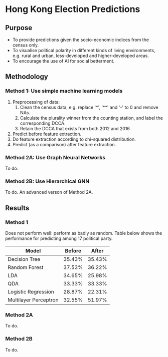 # Hong Kong Election Predictions
## Purpose
- To provide predictions given the socio-economic indices from the census only.
- To visualise political polarity in different kinds of living environments, e.g. rural and urban, less-developed and higher-developed areas.
- To encourage the use of AI for social betterment.

## Methodology
### Method 1: Use simple machine learning models
1. Preprocessing of data:
   1. Clean the census data, e.g. replace '\*', '\*\*' and '-' to 0 and remove NAs.
   2. Calculate the plurality winner from the counting station, and label the corresponding DCCA.
   3. Retain the DCCA that exists from both 2012 and 2016 
2. Predict before feature extraction.
3. Do feature extraction according to chi-squared distribution.
4. Predict (as a comparison) after feature extraction.

### Method 2A: Use Graph Neural Networks
To do.

### Method 2B: Use Hierarchical GNN
To do. An advanced verson of Method 2A.

## Results
### Method 1
Does not perform well: perform as badly as random. Table below shows the performance for predicting among 17 political party.

|         Model         | Before |  After |
|-----------------------|--------|--------|
|     Decision Tree     | 35.43% | 35.43% |
|     Random Forest     | 37.53% | 36.22% |
|          LDA          | 34.65% | 25.98% |
|          QDA          | 33.33% | 33.33% |
|  Logistic Regression  | 28.87% | 22.31% |
| Multilayer Perceptron | 32.55% | 51.97% |

### Method 2A
To do.

### Method 2B
To do.
